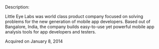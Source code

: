 Description:

Little Eye Labs was world class product company focused on solving problems for the new generation of mobile app developers. Based out of Bangalore, India, the company builds easy-to-use yet powerful mobile app analysis tools for app developers and testers. 

Acquired on January 8, 2014